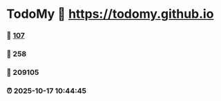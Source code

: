 # TodoMy :link: https://todomy.github.io 
### :page_facing_up: [107](https://todomy.github.io/tag.html) 
### :speech_balloon: 258 
### :hibiscus: 209105 
### :alarm_clock: 2025-10-17 10:44:45 

